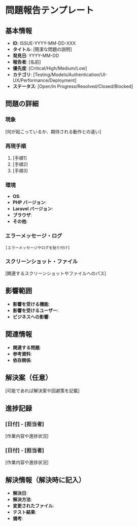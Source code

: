 # 問題報告テンプレート

## 基本情報
- **ID**: ISSUE-YYYY-MM-DD-XXX
- **タイトル**: [簡潔な問題の説明]
- **発見日**: YYYY-MM-DD
- **報告者**: [名前]
- **優先度**: [Critical/High/Medium/Low]
- **カテゴリ**: [Testing/Models/Authentication/UI-UX/Performance/Deployment]
- **ステータス**: [Open/In Progress/Resolved/Closed/Blocked]

## 問題の詳細

### 現象
[何が起こっているか、期待される動作との違い]

### 再現手順
1. [手順1]
2. [手順2]
3. [手順3]

### 環境
- **OS**: 
- **PHP バージョン**: 
- **Laravel バージョン**: 
- **ブラウザ**: 
- **その他**: 

### エラーメッセージ・ログ
```
[エラーメッセージやログを貼り付け]
```

### スクリーンショット・ファイル
[関連するスクリーンショットやファイルへのパス]

## 影響範囲
- **影響を受ける機能**: 
- **影響を受けるユーザー**: 
- **ビジネスへの影響**: 

## 関連情報
- **関連する問題**: 
- **参考資料**: 
- **依存関係**: 

## 解決案（任意）
[可能であれば解決案や回避策を記載]

## 進捗記録

### [日付] - [担当者]
[作業内容や進捗状況]

### [日付] - [担当者]
[作業内容や進捗状況]

## 解決情報（解決時に記入）
- **解決日**: 
- **解決方法**: 
- **変更されたファイル**: 
- **テスト結果**: 
- **備考**: 